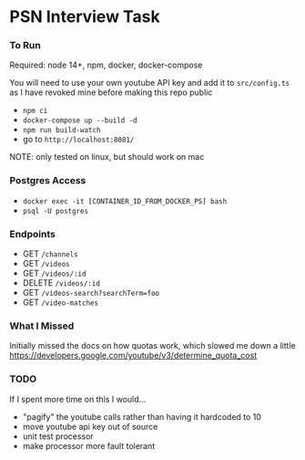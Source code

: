 # PSN Interview Task

### To Run

Required: node 14+, npm, docker, docker-compose

You will need to use your own youtube API key and add it to `src/config.ts` as I have revoked mine before making this repo public

- `npm ci`
- `docker-compose up --build -d`
- `npm run build-watch`
- go to `http://localhost:8081/`

NOTE: only tested on linux, but should work on mac

### Postgres Access

- `docker exec -it [CONTAINER_ID_FROM_DOCKER_PS] bash`
- `psql -U postgres`

### Endpoints

- GET `/channels`
- GET `/videos`
- GET `/videos/:id`
- DELETE `/videos/:id`
- GET `/videos-search?searchTerm=foo`
- GET `/video-matches`

### What I Missed

Initially missed the docs on how quotas work, which slowed me down a little
https://developers.google.com/youtube/v3/determine_quota_cost

### TODO

If I spent more time on this I would...

- "pagify" the youtube calls rather than having it hardcoded to 10
- move youtube api key out of source
- unit test processor
- make processor more fault tolerant
